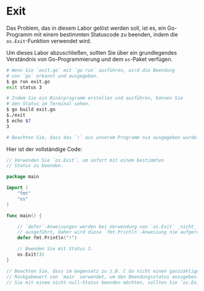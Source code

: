 # Exit

Das Problem, das in diesem Labor gelöst werden soll, ist es, ein Go-Programm mit einem bestimmten Statuscode zu beenden, indem die `os.Exit`-Funktion verwendet wird.

Um dieses Labor abzuschließen, sollten Sie über ein grundlegendes Verständnis von Go-Programmierung und dem `os`-Paket verfügen.

```sh
# Wenn Sie `exit.go` mit `go run` ausführen, wird die Beendung
# von `go` erkannt und ausgegeben.
$ go run exit.go
exit status 3

# Indem Sie ein Binärprogramm erstellen und ausführen, können Sie
# den Status im Terminal sehen.
$ go build exit.go
$./exit
$ echo $?
3

# Beachten Sie, dass das `!` aus unserem Programm nie ausgegeben wurde.
```

Hier ist der vollständige Code:

```go
// Verwenden Sie `os.Exit`, um sofort mit einem bestimmten
// Status zu beenden.

package main

import (
	"fmt"
	"os"
)

func main() {

	// `defer`-Anweisungen werden bei Verwendung von `os.Exit` _nicht_
	// ausgeführt, daher wird diese `fmt.Println`-Anweisung nie aufgerufen.
	defer fmt.Println("!")

	// Beenden Sie mit Status 3.
	os.Exit(3)
}

// Beachten Sie, dass im Gegensatz zu z.B. C Go nicht einen ganzzahligen
// Rückgabewert von `main` verwendet, um den Beendungsstatus anzugeben. Wenn
// Sie mit einem nicht-null-Status beenden möchten, sollten Sie `os.Exit` verwenden.

```
